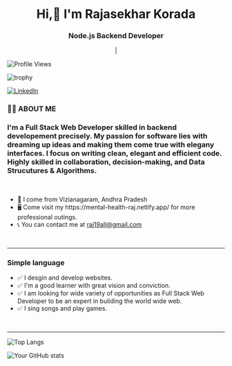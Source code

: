 <h1 align="center">Hi,👋 I'm Rajasekhar Korada</h1>
<h3 align="center">Node.js Backend Developer</h3>

<p align="center">
  <span id="typed-text"></span><span id="cursor">|</span>
</p>

<script>
  const text = "Code code code.";
  let index = 0;

  function type() {
    if (index < text.length) {
      document.getElementById("typed-text").innerText += text.charAt(index);
      index++;
      setTimeout(type, 100); // Adjust typing speed here (in milliseconds)
    }
  }

  type();
</script>

<style>
  #cursor {
    animation: blink-caret 0.75s step-end infinite;
  }

  @keyframes blink-caret {
    from, to {
      border-color: transparent;
    }
    50% {
      border-color: black;
    }
  }
</style>


![Profile Views](https://komarev.com/ghpvc/?username=RScodes1&color=brightgreen)

![trophy](https://github-profile-trophy.vercel.app/?username=RScodes1)


<p>
  <a href="https://www.linkedin.com/in/rajasekhar-korada-14b417177/">
    <img src="https://img.shields.io/badge/LinkedIn-rajasekhar--korada--14b417177-blue" alt="LinkedIn">
  </a>
</p>


<h3>👨‍💻 ABOUT ME </h3>

<h3 style ="text-align = center;">I'm a Full Stack Web Developer skilled in backend developement precisely. My passion for software lies with dreaming up ideas and making them come true with elegany interfaces. I focus on writing clean, elegant and efficient code. Highly skilled in collaboration, decision-making, and Data Strucutures & Algorithms. </h3>

<br>
<ul>
    <li>📍 I come from Vizianagaram, Andhra Pradesh</li>
    <li>🖥️ Come visit my https://mental-health-raj.netlify.app/ for more professional outings.</li> 
    <li>📞 You can contact me at <a href = "mailto:raj19all@gmail.com">raj19all@gmail.com</a></li> 
</ul>
<br>
<hr>

<h3>Simple language</h3>
    <ul>
        <li>✅ I desgin and develop websites.</li>
        <li>✅  I'm a good learner with great vision and conviction.</li>
        <li>✅ I am looking for wide variety of opportunities as Full Stack Web Developer to be an expert in buliding the world wide web.</li>
          <li>✅ I sing songs and play games.</li>
    </ul>
<br>
<hr>

![Top Langs](https://github-readme-stats.vercel.app/api/top-langs?username=RScodes1&show_icons=true&locale=en&layout=compact)

![Your GitHub stats](https://github-readme-stats.vercel.app/api?username=RScodes1&show_icons=true&theme=radical)

